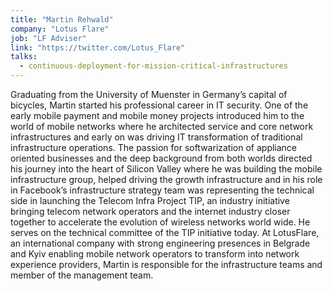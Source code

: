 ```yaml
---
title: "Martin Rehwald"
company: "Lotus Flare"
job: "LF Adviser"
link: "https://twitter.com/Lotus_Flare"
talks:
  - continuous-deployment-for-mission-critical-infrastructures
---
```


Graduating from the University of Muenster in Germany’s capital of bicycles, Martin started his professional career in IT security. One of the early mobile payment and mobile money projects introduced him to the world of mobile networks where he architected service and core network infrastructures and early on was driving IT transformation of traditional infrastructure operations. The passion for softwarization of appliance oriented businesses and the deep background from both worlds directed his journey into the heart of Silicon Valley where he was building the mobile infrastructure group, helped driving the growth infrastructure and in his role in Facebook’s infrastructure strategy team was representing the technical side in launching the Telecom Infra Project TIP, an industry initiative bringing telecom network operators and the internet industry closer together to accelerate the evolution of wireless networks world wide. He serves on the technical committee of the TIP initiative today. At LotusFlare, an international company with strong engineering presences in Belgrade and Kyiv enabling mobile network operators to transform into network experience providers, Martin is responsible for the infrastructure teams and member of the management team.